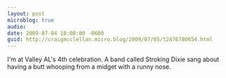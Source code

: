 ```yaml
---
layout: post
microblog: true
audio: 
date: 2009-07-04 18:00:00 -0600
guid: http://craigmcclellan.micro.blog/2009/07/05/t2476780654.html
---
```

I'm at Valley AL's 4th celebration. A band called Stroking Dixie sang about having a butt whooping from a midget with a runny nose.
